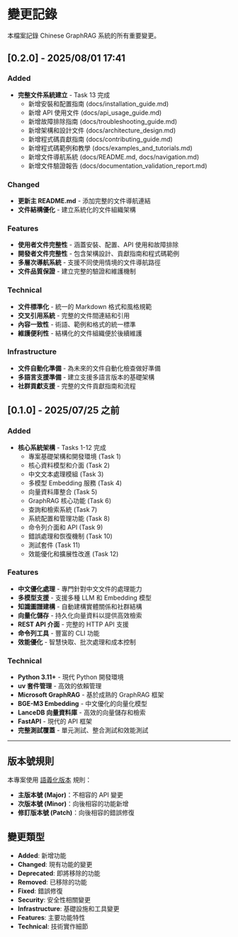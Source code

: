 # 變更記錄

本檔案記錄 Chinese GraphRAG 系統的所有重要變更。

## [0.2.0] - 2025/08/01 17:41

### Added

- **完整文件系統建立** - Task 13 完成
  - 新增安裝和配置指南 (docs/installation_guide.md)
  - 新增 API 使用文件 (docs/api_usage_guide.md)
  - 新增故障排除指南 (docs/troubleshooting_guide.md)
  - 新增架構和設計文件 (docs/architecture_design.md)
  - 新增程式碼貢獻指南 (docs/contributing_guide.md)
  - 新增程式碼範例和教學 (docs/examples_and_tutorials.md)
  - 新增文件導航系統 (docs/README.md, docs/navigation.md)
  - 新增文件驗證報告 (docs/documentation_validation_report.md)

### Changed

- **更新主 README.md** - 添加完整的文件導航連結
- **文件結構優化** - 建立系統化的文件組織架構

### Features

- **使用者文件完整性** - 涵蓋安裝、配置、API 使用和故障排除
- **開發者文件完整性** - 包含架構設計、貢獻指南和程式碼範例
- **多層次導航系統** - 支援不同使用情境的文件導航路徑
- **文件品質保證** - 建立完整的驗證和維護機制

### Technical

- **文件標準化** - 統一的 Markdown 格式和風格規範
- **交叉引用系統** - 完整的文件間連結和引用
- **內容一致性** - 術語、範例和格式的統一標準
- **維護便利性** - 結構化的文件組織便於後續維護

### Infrastructure

- **文件自動化準備** - 為未來的文件自動化檢查做好準備
- **多語言支援準備** - 建立支援多語言版本的基礎架構
- **社群貢獻支援** - 完整的文件貢獻指南和流程

## [0.1.0] - 2025/07/25 之前

### Added

- **核心系統架構** - Tasks 1-12 完成
  - 專案基礎架構和開發環境 (Task 1)
  - 核心資料模型和介面 (Task 2)
  - 中文文本處理模組 (Task 3)
  - 多模型 Embedding 服務 (Task 4)
  - 向量資料庫整合 (Task 5)
  - GraphRAG 核心功能 (Task 6)
  - 查詢和檢索系統 (Task 7)
  - 系統配置和管理功能 (Task 8)
  - 命令列介面和 API (Task 9)
  - 錯誤處理和恢復機制 (Task 10)
  - 測試套件 (Task 11)
  - 效能優化和擴展性改進 (Task 12)

### Features

- **中文優化處理** - 專門針對中文文件的處理能力
- **多模型支援** - 支援多種 LLM 和 Embedding 模型
- **知識圖譜建構** - 自動建構實體關係和社群結構
- **向量化儲存** - 持久化向量資料以提供高效檢索
- **REST API 介面** - 完整的 HTTP API 支援
- **命令列工具** - 豐富的 CLI 功能
- **效能優化** - 智慧快取、批次處理和成本控制

### Technical

- **Python 3.11+** - 現代 Python 開發環境
- **uv 套件管理** - 高效的依賴管理
- **Microsoft GraphRAG** - 基於成熟的 GraphRAG 框架
- **BGE-M3 Embedding** - 中文優化的向量化模型
- **LanceDB 向量資料庫** - 高效的向量儲存和檢索
- **FastAPI** - 現代的 API 框架
- **完整測試覆蓋** - 單元測試、整合測試和效能測試

---

## 版本號規則

本專案使用 [語義化版本](https://semver.org/) 規則：

- **主版本號 (Major)**：不相容的 API 變更
- **次版本號 (Minor)**：向後相容的功能新增
- **修訂版本號 (Patch)**：向後相容的錯誤修復

## 變更類型

- **Added**: 新增功能
- **Changed**: 現有功能的變更
- **Deprecated**: 即將移除的功能
- **Removed**: 已移除的功能
- **Fixed**: 錯誤修復
- **Security**: 安全性相關變更
- **Infrastructure**: 基礎設施和工具變更
- **Features**: 主要功能特性
- **Technical**: 技術實作細節
